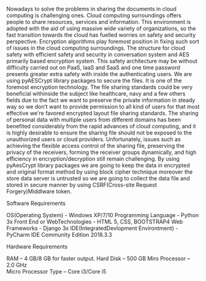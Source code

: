Nowadays to solve the problems in sharing the documents in cloud computing is challenging ones. Cloud computing surroundings offers people to share resources, services and information. This environment is adopted with the aid of using massive wide variety of organizations, so the fast transition towards the cloud has fuelled worries on safety and security perspective. Encryption algorithms play foremost position in fixing such sort of issues in the cloud computing surroundings.
The structure for cloud safety with efficient safety and security in conversation system and AES primarily based encryption system. This safety architecture may be without difficulty carried out on PaaS, IaaS and SaaS and one time password presents greater extra safety with inside the authenticating users. We are using  pyAESCrypt library packages to secure the files. It is one of the foremost encryption technology. The file sharing standards could be very beneficial withinside the subject like healthcare, navy and a few others fields due to the fact we want to preserve the private information in steady way so we don’t want to provide permission to all kind of users for that most effective we're favored encrypted layout file sharing standards. The sharing of personal data with multiple users from different domains has been benefited considerably from the rapid advances of cloud computing, and it is highly desirable to ensure the sharing file should not be exposed to the unauthorized users or cloud providers. Unfortunately, issues such as achieving the flexible access control of the sharing file, preserving the privacy of the receivers, forming the receiver groups dynamically, and high efficiency in encryption/decryption still remain challenging. By using pyAesCrypt library packages we are going to keep the data in encrypted and original format method by using block cipher technique moreover the store data server is untrusted so we are going to collect the data file and stored in secure manner by using CSRF(Cross-site Request Forgery)Middlware token.

Software Requirements

OS(Operating System)  - Windows XP/7/10	
Programming Language  - Python 3x
Front End or WebTechnologies - HTML 5, CSS, BOOTSTRAP4
Web Frameworks  -  Django 3x
IDE(IntegratedDevlopment Environtment) - PyCharm IDE Community Edition 2018.3.3

Hardware Requirements

RAM  –    4 GB/8 GB for faster output.
Hard Disk  –   500 GB
Miro Processor –   2.0 GHz	
Micro Processor Type  – Core i3/Core i5
